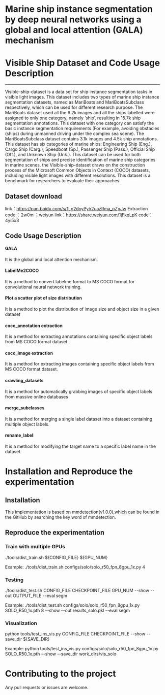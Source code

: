 Marine ship instance segmentation by deep neural networks using a global and local attention (GALA) mechanism  
==== 
# Visible Ship Dataset and Code Usage Description
 ------- 
Visible-ship-dataset is a data set for ship instance segmentation tasks in visible light images. This dataset includes two types of marine ship instance segmentation 
datasets, named as MariBoats and MariBoatsSubclass respectively, which can be used for different research purpose.
The MariBoats dataset used all the 6.2k images and all the ships labelled were assigned to only one category, namely ‘ship’, resulting in 15.7k ship segmentation annotations. This dataset with one category can satisfy the basic instance segmentation requirements (For example, avoiding obstacles (ships) during unmanned driving under the complex sea scene). 
The MariBoatsSubclass dataset contains 3.1k images and 4.5k ship annotations. This dataset has six categories of marine ships: Engineering Ship (Eng.), Cargo Ship (Carg.), Speedboat (Sp.), Passenger Ship (Pass.), Official Ship (Off.), and Unknown Ship (Unk.). This dataset can be used for both segmentation of ships and precise identification of marine ship categories in marine scenes. the Visible-ship-dataset draws on the construction process of the Microsoft Common Objects in Context (COCO) datasets, including visible light images with different resolutions. This dataset is a benchmark for researchers to evaluate their approaches. 
## Dataset download
link：https://pan.baidu.com/s/1Lg2doyPyh2uazRma_pZpJw Extraction code:：2w0m ；weiyun link：https://share.weiyun.com/1jFkqLpK code：4yi5x3

## Code Usage Description
 
#### GALA 
It is the global and local attention mechanism.
#### LabelMe2COCO
It is a method to convert labelme format to MS COCO format for convolutional neural network training.
#### Plot a scatter plot of size distribution
It is a method to plot the distribution of image size and object size in a given dataset
#### coco_annotation extraction
It is a method for extracting annotations containing specific object labels from MS COCO format dataset
#### coco_image extraction
It is a method for extracting images containing specific object labels from MS COCO format dataset.
#### crawling_datasets
It is a method for automatically grabbing images of specific object labels from massive online databases
#### merge_subclasses
It is a method for merging a single label dataset into a dataset containing multiple  object labels.
#### rename_label
It is a method for modifying the target name to a specific label name in the dataset.

# Installation and Reproduce the experimentation
## Installation

This implementation is based on mmdetection(v1.0.0),which can be found in the GitHub by searching the key word of mmdetection. 
## Reproduce the experimentation

### Train with multiple GPUs
./tools/dist_train.sh ${CONFIG_FILE} ${GPU_NUM}

Example:
./tools/dist_train.sh configs/solo/solo_r50_fpn_8gpu_1x.py  4
### Testing
./tools/dist_test.sh CONFIG_FILE  CHECKPOINT_FILE  GPU_NUM  --show --out  OUTPUT_FILE --eval segm

Example: 
./tools/dist_test.sh configs/solo/solo_r50_fpn_8gpu_1x.py SOLO_R50_1x.pth  8  --show --out results_solo.pkl --eval segm
### Visualization
python tools/test_ins_vis.py CONFIG_FILE  CHECKPOINT_FILE --show --save_dir  ${SAVE_DIR}

Example: 
python tools/test_ins_vis.py configs/solo/solo_r50_fpn_8gpu_1x.py  SOLO_R50_1x.pth --show --save_dir  work_dirs/vis_solo

# Contributing to the project
Any pull requests or issues are welcome.
